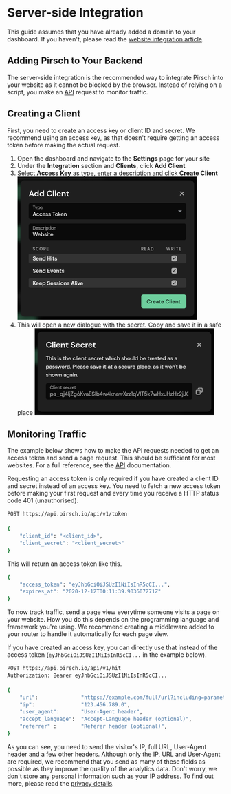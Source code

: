 # Server-side Integration

This guide assumes that you have already added a domain to your dashboard. If you haven't, please read the [website integration article](/get-started/frontend-integration).

## Adding Pirsch to Your Backend

The server-side integration is the recommended way to integrate Pirsch into your website as it cannot be blocked by the browser. Instead of relying on a script, you make an [API](/api-sdks/api) request to monitor traffic.

## Creating a Client

First, you need to create an access key or client ID and secret. We recommend using an access key, as that doesn't require getting an access token before making the actual request.

1. Open the dashboard and navigate to the **Settings** page for your site
2. Under the **Integration** section and **Clients**, click **Add Client**
3. Select **Access Key** as type, enter a description and click **Create Client** ![Client Creation](../static/get-started/backend-create-client.png)
4. This will open a new dialogue with the secret. Copy and save it in a safe place ![Client ID and Secret](../static/get-started/backend-client-id-secret.png)

## Monitoring Traffic

The example below shows how to make the API requests needed to get an access token and send a page request. This should be sufficient for most websites. For a full reference, see the [API](/api-sdks/api) documentation.

Requesting an access token is only required if you have created a client ID and secret instead of an access key. You need to fetch a new access token before making your first request and every time you receive a HTTP status code 401 (unauthorised).

```Bash
POST https://api.pirsch.io/api/v1/token

{
    "client_id": "<client_id>",
    "client_secret": "<client_secret>"
}
```

This will return an access token like this.

```Bash
{
    "access_token": "eyJhbGciOiJSUzI1NiIsInR5cCI...",
    "expires_at": "2020-12-12T00:11:39.903607271Z"
}
```

To now track traffic, send a page view everytime someone visits a page on your website. How you do this depends on the programming language and framework you're using. We recommend creating a middleware added to your router to handle it automatically for each page view.

If you have created an access key, you can directly use that instead of the access token (`eyJhbGciOiJSUzI1NiIsInR5cCI...` in the example below).

```Bash
POST https://api.pirsch.io/api/v1/hit
Authorization: Bearer eyJhbGciOiJSUzI1NiIsInR5cCI...

{
    "url":              "https://example.com/full/url?including=parameters",
    "ip":               "123.456.789.0",
    "user_agent":       "User-Agent header",
    "accept_language":  "Accept-Language header (optional)",
    "referrer" :        "Referer header (optional)",
}
```

As you can see, you need to send the visitor's IP, full URL, User-Agent header and a few other headers. Although only the IP, URL and User-Agent are required, we recommend that you send as many of these fields as possible as they improve the quality of the analytics data. Don't worry, we don't store any personal information such as your IP address. To find out more, please read the [privacy details](/privacy).
